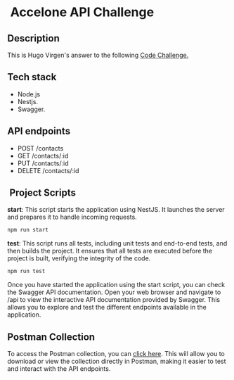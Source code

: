 #  Accelone API Challenge

## Description

This is Hugo Virgen's answer to the following [Code Challenge.](./instructions.pdf)

## Tech stack

- Node.js
- Nestjs.
- Swagger.

## API endpoints

- POST /contacts
- GET /contacts/:id
- PUT /contacts/:id
- DELETE /contacts/:id

##  Project Scripts

__start__: This script starts the application using NestJS. It launches the server and prepares it to handle incoming requests.

```bash
npm run start
```

__test__: This script runs all tests, including unit tests and end-to-end tests, and then builds the project. It ensures that all tests are executed before the project is built, verifying the integrity of the code.

```bash
npm run test
```

Once you have started the application using the start script, you can check the Swagger API documentation. Open your web browser and navigate to /api to view the interactive API documentation provided by Swagger. This allows you to explore and test the different endpoints available in the application.

## Postman Collection

To access the Postman collection, you can [click here](./postman-collection/accelone-api-challenge.postman_collection.json). This will allow you to download or view the collection directly in Postman, making it easier to test and interact with the API endpoints.